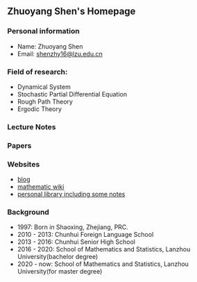 ## Zhuoyang Shen's Homepage

### Personal information

- Name: Zhuoyang Shen
- Email: shenzhy16@lzu.edu.cn

### Field of research: 

- Dynamical System
- Stochastic Partial Differential Equation
- Rough Path Theory
- Ergodic Theory


### Lecture Notes

### Papers

### Websites

- [blog](http://blog.shenzhy.cn)
- [mathematic wiki](http://math.shenzhy.cn)
- [personal library including some notes](http://books.shenzhy.cn)

### Background

- 1997: Born in Shaoxing, Zhejiang, PRC.
- 2010 - 2013: Chunhui Foreign Language School
- 2013 - 2016: Chunhui Senior High School
- 2016 - 2020: School of Mathematics and Statistics, Lanzhou University(bachelor degree)
- 2020 - now: School of Mathematics and Statistics, Lanzhou University(for master degree)